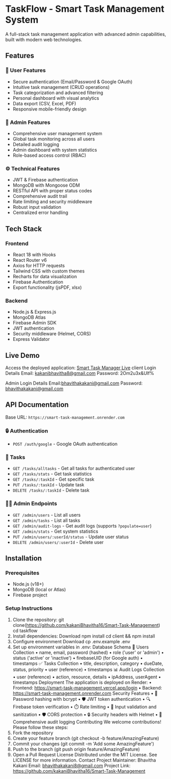 # TaskFlow - Smart Task Management System

A full-stack task management application with advanced admin capabilities, built with modern web technologies.

## Features

### 🌟 User Features
- Secure authentication (Email/Password & Google OAuth)
- Intuitive task management (CRUD operations)
- Task categorization and advanced filtering
- Personal dashboard with visual analytics
- Data export (CSV, Excel, PDF)
- Responsive mobile-friendly design

### 🔐 Admin Features
- Comprehensive user management system
- Global task monitoring across all users
- Detailed audit logging
- Admin dashboard with system statistics
- Role-based access control (RBAC)

### ⚙️ Technical Features
- JWT & Firebase authentication
- MongoDB with Mongoose ODM
- RESTful API with proper status codes
- Comprehensive audit trail
- Rate limiting and security middleware
- Robust input validation
- Centralized error handling

## Tech Stack

### Frontend
- React 18 with Hooks
- React Router v6
- Axios for HTTP requests
- Tailwind CSS with custom themes
- Recharts for data visualization
- Firebase Authentication
- Export functionality (jsPDF, xlsx)

### Backend
- Node.js & Express.js
- MongoDB Atlas
- Firebase Admin SDK
- JWT authentication
- Security middleware (Helmet, CORS)
- Express Validator

## Live Demo

Access the deployed application: [Smart Task Manager Live](https://smart-task-management.vercel.app/login)
client Login Details
Email: kakanibhavitha8@gmail.com
Password: 2Om2u3x&Ulf%

Admin Login Details
Email:bhavithakakani@gmail.com
Password: bhavithakakani@gmail.com


## API Documentation

Base URL: `https://smart-task-management.onrender.com`

### 🔒 Authentication
- `POST /auth/google` - Google OAuth authentication

### 📝 Tasks
- `GET /tasks/alltasks` - Get all tasks for authenticated user
- `GET /tasks/stats` - Get task statistics
- `GET /tasks/:taskId` - Get specific task
- `PUT /tasks/:taskId` - Update task
- `DELETE /tasks/:taskId` - Delete task

### 👨‍💻 Admin Endpoints
- `GET /admin/users` - List all users
- `GET /admin/tasks` - List all tasks
- `GET /admin/audit-logs` - Get audit logs (supports `?populate=user`)
- `GET /admin/stats` - Get system statistics
- `PUT /admin/users/:userId/status` - Update user status
- `DELETE /admin/users/:userId` - Delete user

## Installation

### Prerequisites
- Node.js (v18+)
- MongoDB (local or Atlas)
- Firebase project

### Setup Instructions

1. Clone the repository:
git clone(https://github.com/kakaniBhavitha16/Smart-Task-Management)
cd taskflow
2.	Install dependencies:
Download
npm install
cd client && npm install
3.	Configure environment
Download
cp .env.example .env
4.	Set up environment variables in .env:
Database Schema
📌 Users Collection
•	name, email, password (hashed)
•	role ('user' or 'admin')
•	status ('active' or 'inactive')
•	firebaseUID (for Google auth)
•	timestamps
✅ Tasks Collection
•	title, description, category
•	dueDate, status, priority
•	user (reference)
•	timestamps
📊 Audit Logs Collection
•	user (reference)
•	action, resource, details
•	ipAddress, userAgent
•	timestamps
Deployment
The application is deployed on Render:
•	Frontend: https://smart-task-management.vercel.app/login
•	Backend: https://smart-task-management.onrender.com
Security Features
•	🔑 Password hashing with bcrypt
•	🛡️ JWT token authentication
•	🔍 Firebase token verification
•	⏱️ Rate limiting
•	🧹 Input validation and sanitization
•	🛡️ CORS protection
•	🔒 Security headers with Helmet
•	📝 Comprehensive audit logging
Contributing
We welcome contributions! Please follow these steps:
1.	Fork the repository
2.	Create your feature branch (git checkout -b feature/AmazingFeature)
3.	Commit your changes (git commit -m 'Add some AmazingFeature')
4.	Push to the branch (git push origin feature/AmazingFeature)
5.	Open a Pull Request
License
Distributed under the MIT License. See LICENSE for more information.
Contact
Project Maintainer: Bhavitha Kakani
Email: bhavithakakani8@gmail.com
Project Link: https://github.com/kakaniBhavitha16/Smart-Task-Management
